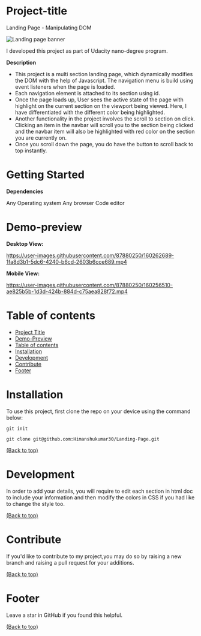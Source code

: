 # Project-title
Landing Page - Manipulating DOM

![Landing page banner](https://user-images.githubusercontent.com/87880250/159978444-0f0d598a-a5ad-4f04-83be-da7031c704b4.png)

I developed this project as part of Udacity nano-degree program.

**Description**

- This project is a multi section landing page, which dynamically modifies the DOM with the help of Javascript. The navigation menu is build using event listeners when the page is loaded.
- Each navigation element is attached to its section using id.
- Once the page loads up, User sees the active state of the page with highlight on the current section on the viewport being viewed. Here, I have differentiated with the different color being highlighted.
- Another functionality in the project involves the scroll to section on click. Clicking an item in the navbar will scroll you to the section being clicked and the navbar item will also be highlighted with red color on the section you are currently on.
- Once you scroll down the page, you do have the button to scroll back to top instantly.

# Getting Started

**Dependencies**

Any Operating system Any browser Code editor

# Demo-preview

**Desktop View:**

https://user-images.githubusercontent.com/87880250/160262689-1fa8d3b1-5dc6-4240-b6cd-2603b6cce689.mp4

**Mobile View:**

https://user-images.githubusercontent.com/87880250/160256510-ae825b5b-1d3d-424b-884d-c75aea828f72.mp4

# Table of contents

- [Project Title](#project-title)
- [Demo-Preview](#demo-preview)
- [Table of contents](#table-of-contents)
- [Installation](#installation)
- [Development](#development)
- [Contribute](#contribute)
- [Footer](#footer)

# Installation

To use this project, first clone the repo on your device using the command below:

```git init```

```git clone git@github.com:Himanshukumar30/Landing-Page.git```

[(Back to top)](#table-of-contents)

# Development
In order to add your details, you will require to edit each section in html doc to include your information and then modify the colors in CSS if you had like to change the style too.

[(Back to top)](#table-of-contents)

# Contribute
If you'd like to contribute to my project,you may do so by raising a new branch and raising a pull request for your additions.

[(Back to top)](#table-of-contents)

# Footer

Leave a star in GitHub if you found this helpful.

[(Back to top)](#table-of-contents)
